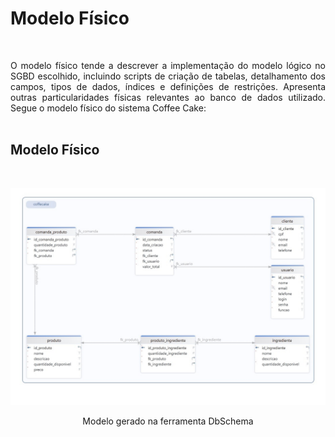 #  Modelo Físico

<br>

<p align="justify">O modelo físico tende a descrever a implementação do modelo lógico no SGBD escolhido, incluindo scripts de criação de tabelas, detalhamento dos campos, tipos de dados, índices e definições de restrições. Apresenta outras particularidades físicas relevantes ao banco de dados utilizado. Segue o modelo físico do sistema Coffee Cake:

<br>
<br>

## Modelo Físico

<br>

<p align="center"> <img src="https://github.com/hisokarenn/Coffee_Cake_BD/blob/a28db849b6fd642c003cefd8e036a2f5c6ffb6d4/Projeto_de_Software_Simplificado/Imagens/ModeloFisico.jpeg" alt="" width="900" /></p>

<p align="center"> Modelo gerado na ferramenta DbSchema

<br>
